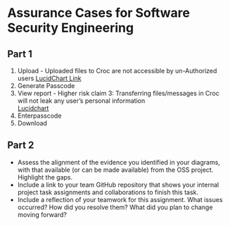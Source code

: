 # Assurance Cases for Software Security Engineering



## Part 1
   1. Upload  - Uploaded files to Croc are not accessible by un-Authorized users
   [LucidChart Link](https://app.lucidchart.com/invitations/accept/7079316e-3b01-42e8-bbcb-bd587a221f16)
   2. Generate Passcode  
   3. View report - Higher risk claim 3: Transferring files/messages in Croc will not leak any user’s personal information  
      [Lucidchart](https://app.lucidchart.com/documents/edit/b5b8e48e-4509-4c06-af8e-b96f973c6692/0_0#?folder_id=home&browser=icon)
   4. Enterpasscode   
   5. Download   



## Part 2
 * Assess the alignment of the evidence you identified in your diagrams, with that available (or can be made available) from the OSS project. Highlight the gaps.
 * Include a link to your team GitHub repository that shows your internal project task assignments and collaborations to finish this task. 
 * Include a reflection of your teamwork for this assignment. What issues occurred? How did you resolve them? What did you plan to change moving forward? 
